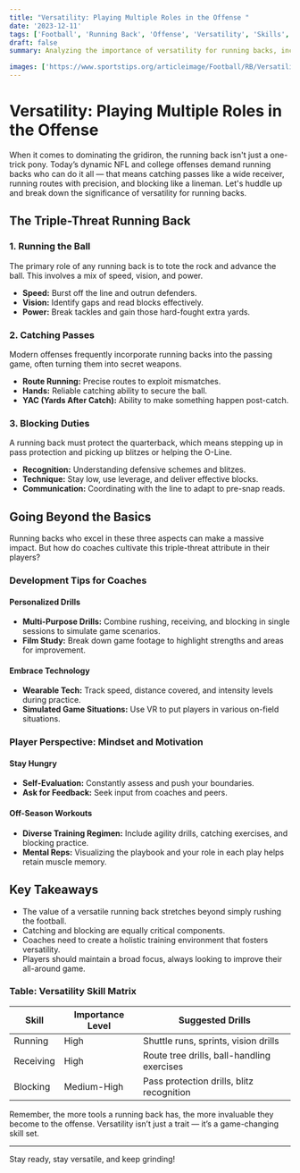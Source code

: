 ```yaml
--- 
title: "Versatility: Playing Multiple Roles in the Offense "
date: '2023-12-11'
tags: ['Football', 'Running Back', 'Offense', 'Versatility', 'Skills', 'Player Growth', 'Coaching', 'Tips', 'Strategy']
draft: false 
summary: Analyzing the importance of versatility for running backs, including running, receiving, and blocking responsibilities.

images: ['https://www.sportstips.org/articleimage/Football/RB/Versatility.webp']
--- 
```


# Versatility: Playing Multiple Roles in the Offense

When it comes to dominating the gridiron, the running back isn't just a one-trick pony. Today’s dynamic NFL and college offenses demand running backs who can do it all — that means catching passes like a wide receiver, running routes with precision, and blocking like a lineman. Let's huddle up and break down the significance of versatility for running backs.

## The Triple-Threat Running Back

### 1. Running the Ball

The primary role of any running back is to tote the rock and advance the ball. This involves a mix of speed, vision, and power.

- **Speed:** Burst off the line and outrun defenders.
- **Vision:** Identify gaps and read blocks effectively.
- **Power:** Break tackles and gain those hard-fought extra yards.

### 2. Catching Passes

Modern offenses frequently incorporate running backs into the passing game, often turning them into secret weapons.

- **Route Running:** Precise routes to exploit mismatches.
- **Hands:** Reliable catching ability to secure the ball.
- **YAC (Yards After Catch):** Ability to make something happen post-catch.

### 3. Blocking Duties

A running back must protect the quarterback, which means stepping up in pass protection and picking up blitzes or helping the O-Line.

- **Recognition:** Understanding defensive schemes and blitzes.
- **Technique:** Stay low, use leverage, and deliver effective blocks.
- **Communication:** Coordinating with the line to adapt to pre-snap reads.

## Going Beyond the Basics

Running backs who excel in these three aspects can make a massive impact. But how do coaches cultivate this triple-threat attribute in their players?

### Development Tips for Coaches

#### Personalized Drills
- **Multi-Purpose Drills:** Combine rushing, receiving, and blocking in single sessions to simulate game scenarios.
- **Film Study:** Break down game footage to highlight strengths and areas for improvement.

#### Embrace Technology
- **Wearable Tech:** Track speed, distance covered, and intensity levels during practice.
- **Simulated Game Situations:** Use VR to put players in various on-field situations.

### Player Perspective: Mindset and Motivation

#### Stay Hungry
- **Self-Evaluation:** Constantly assess and push your boundaries.
- **Ask for Feedback:** Seek input from coaches and peers.

#### Off-Season Workouts
- **Diverse Training Regimen:** Include agility drills, catching exercises, and blocking practice.
- **Mental Reps:** Visualizing the playbook and your role in each play helps retain muscle memory.

## Key Takeaways

- The value of a versatile running back stretches beyond simply rushing the football.
- Catching and blocking are equally critical components.
- Coaches need to create a holistic training environment that fosters versatility.
- Players should maintain a broad focus, always looking to improve their all-around game.

### Table: Versatility Skill Matrix

| Skill          | Importance Level | Suggested Drills                               |
| -------------- | ---------------- | --------------------------------------------- |
| Running        | High             | Shuttle runs, sprints, vision drills           |
| Receiving      | High             | Route tree drills, ball-handling exercises     |
| Blocking       | Medium-High      | Pass protection drills, blitz recognition      |

Remember, the more tools a running back has, the more invaluable they become to the offense. Versatility isn’t just a trait — it’s a game-changing skill set.

---

Stay ready, stay versatile, and keep grinding!

```